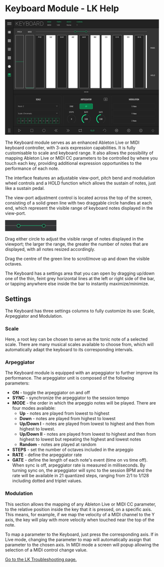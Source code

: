 # Keyboard Module - LK Help

![LK Keyboard Module Overview](/lk/images/keyboard/overview.jpg)

The Keyboard module serves as an enhanced Ableton Live or MIDI keyboard controller, with 3-axis expression capabilities. It is fully customisable to scale and keyboard range. It also allows the possibility of mapping Ableton Live or MIDI CC parameters to be controlled by where you touch each key, providing additional expression opportunities to the performance of each note.

The interface features an adjustable view-port, pitch bend and modulation wheel controls and a HOLD function which allows the sustain of notes, just like a sustain pedal.

The view-port adjustment control is located across the top of the screen, consisting of a solid green line with two draggable circle handles at each end, which represent the visible range of keyboard notes displayed in the view-port.

![LK Keyboard Module view-port adjustment control](/lk/images/keyboard/viewport-control.png)

Drag either circle to adjust the visible range of notes displayed in the viewport; the larger the range, the greater the number of notes that are displayed, with all notes resized accordingly.

Drag the centre of the green line to scroll/move up and down the visible octaves.

The Keyboard has a settings area that you can open by dragging up/down one of the thin, feint grey horizontal lines at the left or right side of the bar, or tapping anywhere else inside the bar to instantly maximize/minimize.

## Settings

The Keyboard has three settings columns to fully customize its use: Scale, Arpeggiator and Modulation.

### Scale

Here, a root key can be chosen to serve as the tonic note of a selected scale. There are many musical scales available to choose from, which will automatically adapt the keyboard to its corresponding intervals.

### Arpeggiator

The Keyboard module is equipped with an arpeggiator to further improve its performance.
The arpeggiator unit is composed of the following parameters:

- **ON** - toggle the arpeggiator on and off
- **SYNC** - synchronize the arpeggiator to the session tempo
- **MODE** - the order in which the arpeggio notes will be played. There are four modes available:
  - **Up** - notes are played from lowest to highest
  - **Down** - notes are played from highest to lowest
  - **Up/Down I** - notes are played from lowest to highest and then from highest to lowest.
  - **Up/Down II** - notes are played from lowest to highest and then from highest to lowest but repeating the highest and lowest notes
  - **Random** - notes are played at random
- **STEPS** - set the number of octaves included in the arpeggio
- **RATE** - define the arpeggiator rate
- **GATE** - define the length of each note's event (time on vs time off).
  When sync is off, arpeggiator rate is measured in milliseconds. By turning sync on, the arpeggiator will sync to the session BPM and the rate will be available in 21 quantized steps, ranging from 2/1 to 1/128 including dotted and triplet values.

### Modulation

This section allows the mapping of any Ableton Live or MIDI CC parameter, to the relative position inside the key that it is pressed, on a specific axis. This means, for example, if we map the velocity of a MIDI channel to the Y axis, the key will play with more velocity when touched near the top of the note.

To map a parameter to the Keyboard, just press the corresponding axis. If in Live mode, changing the parameter to map will automatically assign that parameter to the chosen axis. In MIDI mode a screen will popup allowing the selection of a MIDI control change value.

[Go to the LK Troubleshooting page.](troubleshooting)
